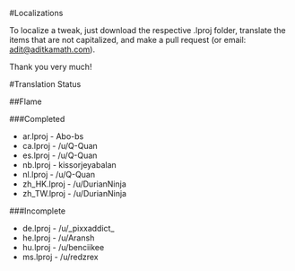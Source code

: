 #Localizations

To localize a tweak, just download the respective .lproj folder, translate the items that are not capitalized, and make a pull request (or email: adit@aditkamath.com).

Thank you very much!

#Translation Status

##Flame

###Completed
* ar.lproj - Abo-bs
* ca.lproj - /u/Q-Quan
* es.lproj - /u/Q-Quan
* nb.lproj - kissorjeyabalan
* nl.lproj - /u/Q-Quan
* zh_HK.lproj - /u/DurianNinja
* zh_TW.lproj - /u/DurianNinja

###Incomplete
* de.lproj - /u/\_pixxaddict\_
* he.lproj - /u/Aransh
* hu.lproj - /u/benciikee
* ms.lproj - /u/redzrex
